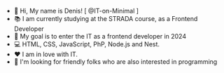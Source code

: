 - 👋 Hi, My name is Denis! [ @IT-on-Minimal ]
- 📚 I am currently studying at the STRADA course, as a Frontend Developer
- 🎯 My goal is to enter the IT as a frontend developer in 2024
- 💻 HTML, CSS, JavaScript, PhP, Node.js and Nest.
- ❤️ I am in love with IT.
- 💞️ I'm looking for friendly folks who are also interested in programming

<!---
IT-on-Minimal/IT-on-Minimal is a ✨ special ✨ repository because its `README.md` (this file) appears on your GitHub profile.
You can click the Preview link to take a look at your changes.
--->
